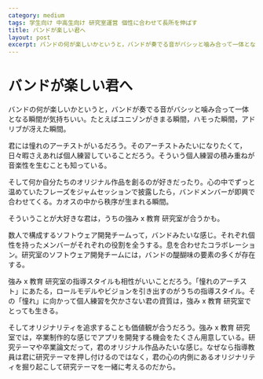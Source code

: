 ```yaml
---
category: medium
tags: 学生向け 中高生向け 研究室運営 個性に合わせて長所を伸ばす
title: バンドが楽しい君へ
layout: post
excerpt: バンドの何が楽しいかというと，バンドが奏でる音がバシッと噛み合って一体となる瞬間が気持ちいい。たとえばユニゾンがきまる瞬間，ハモった瞬間，アドリブが冴えた瞬間。
---
```

# バンドが楽しい君へ

バンドの何が楽しいかというと，バンドが奏でる音がバシッと噛み合って一体となる瞬間が気持ちいい。たとえばユニゾンがきまる瞬間，ハモった瞬間，アドリブが冴えた瞬間。

君には憧れのアーチストがいるだろう。そのアーチストみたいになりたくて，日々暇さえあれば個人練習していることだろう。そういう個人練習の積み重ねが音楽性を生むことも知っている。

そして何か自分たちのオリジナル作品を創るのが好きだったり。心の中でずっと温めていたフレーズをジャムセッションで披露したら，バンドメンバーが即興で合わせてくる。カオスの中から秩序が生まれる瞬間。

そういうことが大好きな君は，うちの強み x 教育 研究室が合うかも。

数人で構成するソフトウェア開発チームって，バンドみたいな感じ。それぞれ個性を持ったメンバーがそれぞれの役割を全うする。息を合わせたコラボレーション。研究室のソフトウェア開発チームには，バンドの醍醐味の要素の多くが存在する。

強み x 教育 研究室の指導スタイルも相性がいいことだろう。「憧れのアーチスト」にあたる，ロールモデルやビジョンを引き出すのがうちの指導スタイル。その「憧れ」に向かって個人練習を欠かさない君の資質は，強み x 教育 研究室でとっても生きる。

そしてオリジナリティを追求することも価値観が合うだろう。強み x 教育 研究室では，卒業制作的な感じでアプリを開発する機会をたくさん用意している。研究テーマや卒業論文だって，君のオリジナル作品みたいな感じ。なぜなら指導教員は君に研究テーマを押し付けるのではなく，君の心の内側にあるオリジナリティを掘り起こして研究テーマを一緒に考えるのだから。